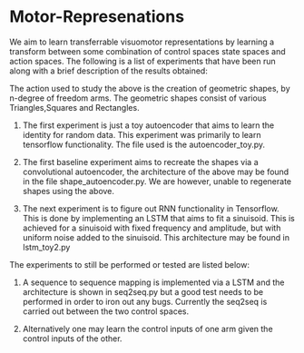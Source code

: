 # Motor-Represenations
We aim to learn transferrable visuomotor representations by learning a transform between some combination of control spaces state spaces and action spaces. The following is a list of experiments that have been run along with a brief description of the results obtained:

The action used to study the above is the creation of geometric shapes, by n-degree of freedom arms. The geometric shapes consist of various Triangles,Squares and Rectangles. 

1. The first experiment is just a toy autoencoder that aims to learn the identity for random data. This experiment was primarily to learn tensorflow functionality. The file used is the autoencoder_toy.py.  

2. The first baseline experiment aims to recreate the shapes via a convolutional autoencoder, the architecture of the above may be found in the file shape_autoencoder.py. We are however, unable to regenerate shapes using the above.

3. The next experiment is to figure out RNN functionality in Tensorflow. This is done by implementing an LSTM that aims to fit a sinuisoid. This is achieved for a sinuisoid with fixed frequency and amplitude, but with uniform noise added to the sinuisoid. This architecture may be found in lstm_toy2.py

The experiments to still be performed or tested are listed below:

1. A sequence to sequence mapping is implemented via a LSTM and the architecture is shown in seq2seq.py but a good test needs to be performed in order to iron out any bugs. Currently the seq2seq is carried out between the two control spaces. 

2. Alternatively one may learn the control inputs of one arm given the control inputs of the other. 
